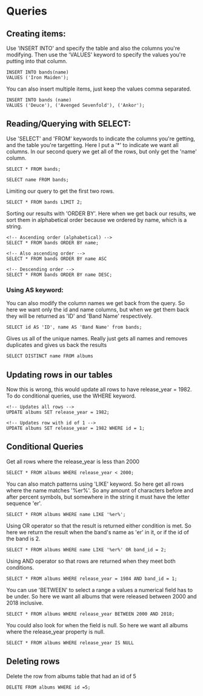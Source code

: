 # Queries

## Creating items:
Use 'INSERT INTO' and specify the table and also the columns you're modifying. Then use the 'VALUES' keyword to specify the values you're putting into that column.
```
INSERT INTO bands(name)
VALUES ('Iron Maiden');
```
You can also insert multiple items, just keep the values comma separated.
```
INSERT INTO bands (name)
VALUES ('Deuce'), ('Avenged Sevenfold'), ('Ankor');
```

## Reading/Querying with SELECT:
Use 'SELECT' and 'FROM' keywords to indicate the columns you're getting, and the table you're targetting. Here I put a '*' to indicate we want all columns. In our second query we get all of the rows, but only get the 'name' column.
```
SELECT * FROM bands;

SELECT name FROM bands;
```
Limiting our query to get the first two rows.
```
SELECT * FROM bands LIMIT 2;
```
Sorting our results with 'ORDER BY'. Here when we get back our results, we sort them in alphabetical order because we ordered by name, which is a string.
```
<!-- Ascending order (alphabetical) -->
SELECT * FROM bands ORDER BY name;

<!-- Also ascending order -->
SELECT * FROM bands ORDER BY name ASC

<!-- Descending order -->
SELECT * FROM bands ORDER BY name DESC;
```
### Using AS keyword:
You can also modify the column names we get back from the query.
So here we want only the id and name columns, but when we get them back they will be returned as 'ID' and 'Band Name' respectively. 
```
SELECT id AS 'ID', name AS 'Band Name' from bands;
```

Gives us all of the unique names. Really just gets all names and removes duplicates and gives us back the results 
```
SELECT DISTINCT name FROM albums
```

## Updating rows in our tables
Now this is wrong, this would update all rows to have release_year = 1982. 
To do conditional queries, use the WHERE keyword.
```
<!-- Updates all rows -->
UPDATE albums SET release_year = 1982;

<!-- Updates row with id of 1 -->
UPDATE albums SET release_year = 1982 WHERE id = 1;
```

## Conditional Queries
Get all rows where the release_year is less than 2000
```
SELECT * FROM albums WHERE release_year < 2000;
```
You can also match patterns using 'LIKE' keyword. So here get all rows where the name matches '%er%'. So any amount of characters before and after percent symbols, but somewhere in the string it must have the letter sequence 'er'.
```
SELECT * FROM albums WHERE name LIKE '%er%';
```
Using OR operator so that the result is returned either condition is met. So here we return the result when the band's name as 'er' in it, or if the id of the band is 2.
```
SELECT * FROM albums WHERE name LIKE '%er%' OR band_id = 2;
```
Using AND operator so that rows are returned when they meet both conditions. 
```
SELECT * FROM albums WHERE release_year = 1984 AND band_id = 1;
```
You can use 'BETWEEN' to select a range a values a numerical field has to be under. So here we want all albums that were released between 2000 and 2018 inclusive.
```
SELECT * FROM albums WHERE release_year BETWEEN 2000 AND 2018;
```
You could also look for when the field is null. So here we want all albums where the release_year property is null.
```
SELECT * FROM albums WHERE release_year IS NULL
```

## Deleting rows 
Delete the row from albums table that had an id of 5
```
DELETE FROM albums WHERE id =5;
```